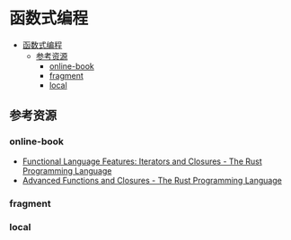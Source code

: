 # 函数式编程

<!--ts-->
* [函数式编程](#函数式编程)
   * [参考资源](#参考资源)
      * [online-book](#online-book)
      * [fragment](#fragment)
      * [local](#local)

<!-- Created by https://github.com/ekalinin/github-markdown-toc -->
<!-- Added by: runner, at: Sat Jul 23 05:11:41 UTC 2022 -->

<!--te-->

## 参考资源

### online-book

- [Functional Language Features: Iterators and Closures - The Rust Programming Language](https://doc.rust-lang.org/book/ch13-00-functional-features.html)
- [Advanced Functions and Closures - The Rust Programming Language](https://doc.rust-lang.org/book/ch19-05-advanced-functions-and-closures.html)

### fragment

### local
